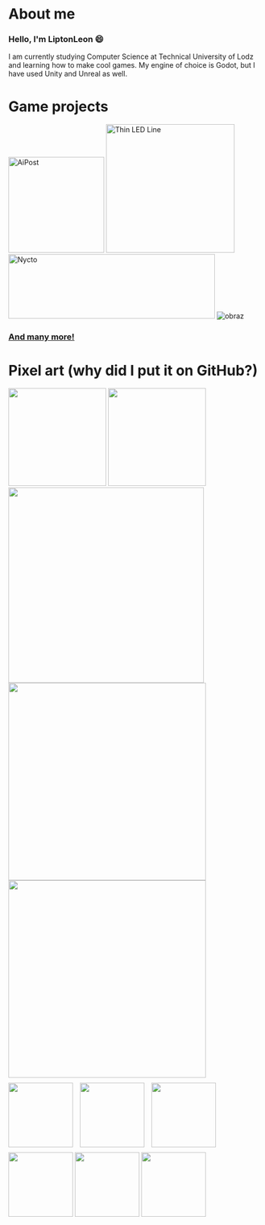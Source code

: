 # About me #
### Hello, I'm LiptonLeon 😄

I am currently studying Computer Science at Technical University of Lodz and learning how to make cool games. My engine of choice is Godot, but I have used Unity and Unreal as well.

# Game projects #

[<img width="190px" alt="AiPost" src="https://img.itch.zone/aW1nLzEyNTQ3MzUxLnBuZw==/original/omSyG8.png" title="AiPost" width="410"/>](https://tollto.itch.io/aipost)
[<img width="255px" alt="Thin LED Line" src="https://img.itch.zone/aW1nLzEyNTY4MTkyLnBuZw==/315x250%23c/sEIFsV.png" title="Thin LED Line" width="410"/>](https://dizzyjellyfishstudios.itch.io/thin-led-line)
[<img height="128px" alt="Nycto" src="https://img.itch.zone/aW1nLzExNzU0MDk4LnBuZw==/original/qLfI8N.png" title="Nycto" width="410"/>](https://liptonleon.itch.io/nycto)
![obraz](https://github.com/LiptonLeon/LiptonLeon/assets/93220207/ed7b39c1-4849-470b-9405-f7087d54b848)

<div align="left"><div/>

### [And many more!](https://liptonleon.itch.io/) ###

# Pixel art (why did I put it on GitHub?) #

<img src="https://github.com/LiptonLeon/LiptonLeon/assets/93220207/a79b96b5-e09e-40c4-b843-c6d9c24cc75d" height="194"/>
<img src="https://github.com/LiptonLeon/LiptonLeon/assets/93220207/a0805b2b-fe84-4c99-a1c2-f4789634943b" height="194"/> 
<img src="https://github.com/LiptonLeon/LiptonLeon/assets/93220207/3991da88-e5e6-49b2-971d-75feef8c5a20" width="388"/><br>
<img src="https://github.com/LiptonLeon/LiptonLeon/assets/93220207/d7ab836e-d030-43e6-9712-f8c9e621d8b2" height="392"/>
<img src="https://github.com/LiptonLeon/LiptonLeon/assets/93220207/15671b9e-f74d-4c96-aefa-1ef0919433fe" height="392"/> <br>
<img src="https://github.com/LiptonLeon/LiptonLeon/assets/93220207/3c685af5-c777-4d83-bce7-e090536ffa86" height="128"/>
<img style="margin: 10px;" src="https://github.com/LiptonLeon/LiptonLeon/assets/93220207/4d184267-740e-40c9-a9eb-fdbfc8c5e350" height="128"/>
<img src="https://github.com/LiptonLeon/LiptonLeon/assets/93220207/ddece9dc-e985-43ce-9826-5427a3091264" height="128"/>
<img src="https://github.com/LiptonLeon/LiptonLeon/assets/93220207/73f2c7cf-4de1-4e0e-8067-aecad578364b" height="128"/>
<img src="https://github.com/LiptonLeon/LiptonLeon/assets/93220207/9541e990-e285-48de-bf78-a755fbe1d822" height="128"/>
<img src="https://github.com/LiptonLeon/LiptonLeon/assets/93220207/e48415d8-12ca-4d53-90a0-3fbcc0f92de9" height="128"/><br>
